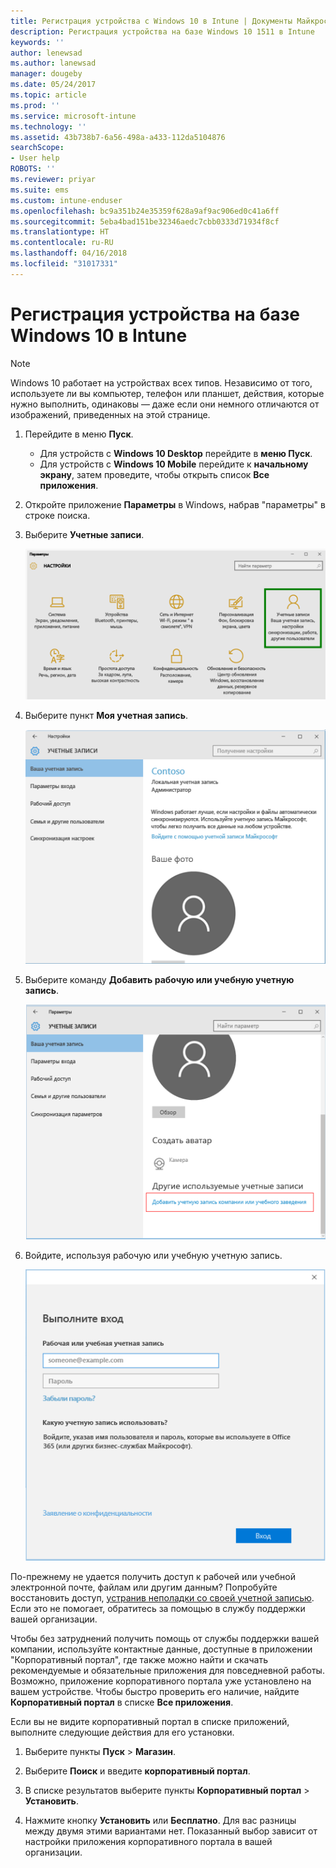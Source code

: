 ```yaml
---
title: Регистрация устройства с Windows 10 в Intune | Документы Майкрософт
description: Регистрация устройства на базе Windows 10 1511 в Intune
keywords: ''
author: lenewsad
ms.author: lanewsad
manager: dougeby
ms.date: 05/24/2017
ms.topic: article
ms.prod: ''
ms.service: microsoft-intune
ms.technology: ''
ms.assetid: 43b738b7-6a56-498a-a433-112da5104876
searchScope:
- User help
ROBOTS: ''
ms.reviewer: priyar
ms.suite: ems
ms.custom: intune-enduser
ms.openlocfilehash: bc9a351b24e35359f628a9af9ac906ed0c41a6ff
ms.sourcegitcommit: 5eba4bad151be32346aedc7cbb0333d71934f8cf
ms.translationtype: HT
ms.contentlocale: ru-RU
ms.lasthandoff: 04/16/2018
ms.locfileid: "31017331"
---
```

# <a name="enroll-your-windows-10-device-in-intune"></a>Регистрация устройства на базе Windows 10 в Intune

  > [!NOTE]
  > Windows 10 работает на устройствах всех типов. Независимо от того, используете ли вы компьютер, телефон или планшет, действия, которые нужно выполнить, одинаковы — даже если они немного отличаются от изображений, приведенных на этой странице.

1. Перейдите в меню **Пуск**.

   - Для устройств с **Windows 10 Desktop** перейдите в **меню Пуск**.
   - Для устройств с **Windows 10 Mobile** перейдите к **начальному экрану**, затем проведите, чтобы открыть список **Все приложения**.

2. Откройте приложение **Параметры** в Windows, набрав "параметры" в строке поиска.

3. Выберите **Учетные записи**.

    ![Переход в раздел "Параметры" и "Учетные записи"](./media/W10-enroll-1-settings-accounts.png)

4. Выберите пункт **Моя учетная запись**.

    ![Выбор своей учетной записи](./media/W10-enroll-2-accounts-your-account.png)

5. Выберите команду **Добавить рабочую или учебную учетную запись**.

    ![Добавление рабочей или учебной учетной записи](./media/w10-enroll-3-add-work-school-acct.png)

6. Войдите, используя рабочую или учебную учетную запись.

    ![Вход](./media/W10-enroll-4-sign-in.png)

По-прежнему не удается получить доступ к рабочей или учебной электронной почте, файлам или другим данным? Попробуйте восстановить доступ, [устранив неполадки со своей учетной записью](troubleshoot-your-windows-10-device-windows.md#troubleshooting-steps-to-follow-if-you-see-your-account). Если это не помогает, обратитесь за помощью в службу поддержки вашей организации.

Чтобы без затруднений получить помощь от службы поддержки вашей компании, используйте контактные данные, доступные в приложении "Корпоративный портал", где также можно найти и скачать рекомендуемые и обязательные приложения для повседневной работы. Возможно, приложение корпоративного портала уже установлено на вашем устройстве. Чтобы быстро проверить его наличие, найдите __Корпоративный портал__ в списке __Все приложения__.

Если вы не видите корпоративный портал в списке приложений, выполните следующие действия для его установки.

1. Выберите пункты **Пуск** > **Магазин**.

2. Выберите **Поиск** и введите **корпоративный портал**.

3. В списке результатов выберите пункты **Корпоративный портал** > **Установить**.

4. Нажмите кнопку **Установить** или **Бесплатно**. Для вас разницы между двумя этими вариантами нет. Показанный выбор зависит от настройки приложения корпоративного портала в вашей организации.
